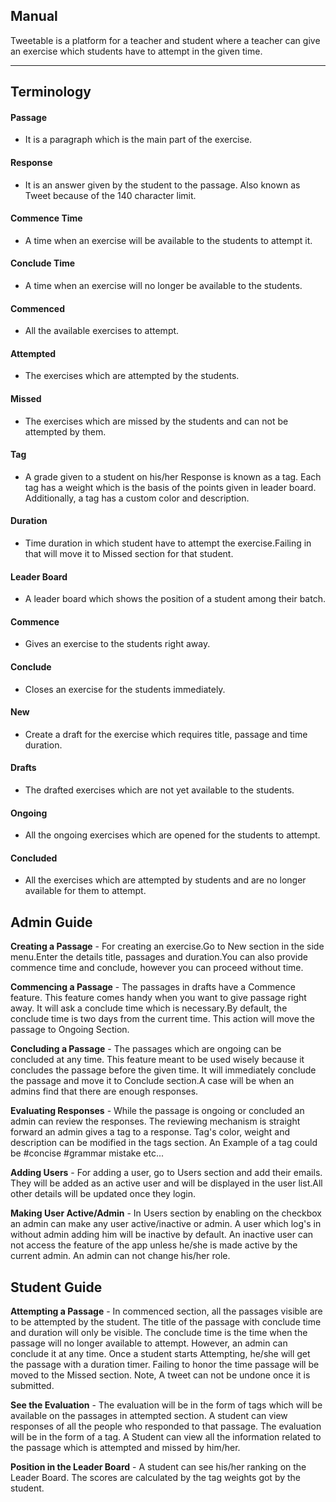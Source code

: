 ## Manual

Tweetable is a platform for a teacher and student where a teacher can give an exercise which students have to attempt in the given time.

---

## Terminology

#### Passage
- It is a paragraph which is the main part of the exercise.

#### Response
- It is an answer given by the student to the passage. Also known as Tweet because of the 140 character limit.

#### Commence Time
 - A time when an exercise will be available to the students to attempt it.

#### Conclude Time
 - A time when an exercise will no longer be available to the students.

#### Commenced
 - All the available exercises to attempt.

#### Attempted
 - The exercises which are attempted by the students.

#### Missed
 - The exercises which are missed by the students and can not be attempted by them.

#### Tag
 - A grade given to a student on his/her Response is known as a tag. Each tag has a weight which is the basis of the points given in leader board. Additionally, a tag has a custom color and description.

#### Duration
  - Time duration in which student have to attempt the exercise.Failing in that will move it to Missed section for that student.

#### Leader Board
 - A leader board which shows the position of a student among their batch.

#### Commence
 - Gives an exercise to the students right away.

#### Conclude
 - Closes an exercise for the students immediately.

#### New
 - Create a draft for the exercise which requires title, passage and time duration.

#### Drafts
- The drafted exercises which are not yet available to the students.

#### Ongoing
 - All the ongoing exercises which are opened for the students to attempt.

#### Concluded
 - All the exercises which are attempted by students and are no longer available for them to attempt.


## Admin Guide

**Creating a Passage** - For creating an exercise.Go to New section in the side menu.Enter the details title, passages and duration.You can also provide commence time and conclude, however
you can proceed without time.

**Commencing a Passage** - The passages in drafts have a Commence feature. This feature comes handy when you want to give passage right away. It will ask a conclude time which is necessary.By default, the conclude time is two days from the current time. This action will move the passage to Ongoing Section.

**Concluding a Passage** - The passages which are ongoing can be concluded at any time. This feature meant to be used wisely because it concludes the passage before the given time. It will immediately conclude the passage and move it to Conclude section.A case will be when an admins find that there are enough responses.

**Evaluating Responses** - While the passage is ongoing or concluded an admin can review the responses. The reviewing mechanism is straight forward an admin gives a tag to a response. Tag's color,  weight and description can be modified in the tags section.
An Example of a tag could be #concise #grammar mistake etc...

**Adding Users** - For adding a user, go to Users section and add their emails. They will be added as an active user and will be displayed in the user list.All other details will be updated once they login.

**Making User Active/Admin** - In Users section by enabling on the checkbox an admin can make any user active/inactive or admin. A user which log's in without admin adding him will be inactive by default. An inactive user can not access the feature of the app unless he/she is made active by the current admin. An admin can not change his/her role.


## Student Guide

**Attempting a Passage** - In commenced section, all the passages visible are to be attempted by the student. The title of the passage with conclude time and duration will only be visible. The conclude time is the time when the passage will no longer available to attempt. However, an admin can conclude it at any time. Once a student starts Attempting, he/she will get the passage with a duration timer. Failing to honor the time passage will be moved to the Missed section. Note, A tweet can not be undone once it is submitted.

**See the Evaluation** - The evaluation will be in the form of tags which will be available on the passages in attempted section. A student can view responses of all the people who responded to that passage. The evaluation will be in the form of a tag.
A Student can view all the information related to the passage which is attempted and missed by him/her.

**Position in the Leader Board** - A student can see his/her ranking on the Leader Board. The scores are calculated by the tag weights got by the student.
